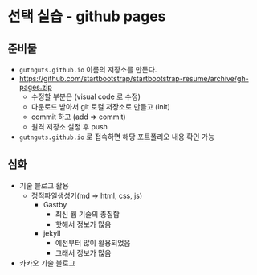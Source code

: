 # 선택 실습 - github pages

## 준비물

* `gutnguts.github.io` 이름의 저장소를 만든다.
* https://github.com/startbootstrap/startbootstrap-resume/archive/gh-pages.zip
  * 수정할 부분은 (visual code 로 수정)
  * 다운로드 받아서 git 로컬 저장소로 만들고 (init)
  * commit 하고 (add => commit)
  * 원격 저장소 설정 후 push
* `gutnguts.github.io` 로 접속하면 해당 포트폴리오 내용 확인 가능

## 심화

* 기술 블로그 활용
  * 정적파일생성기(md => html, css, js)
    * Gastby
      * 최신 웹 기술의 총집합
      * 핫해서 정보가 많음
    * jekyll
      * 예전부터 많이 활용되었음
      * 그래서 정보가 많음
* 카카오 기술 블로그